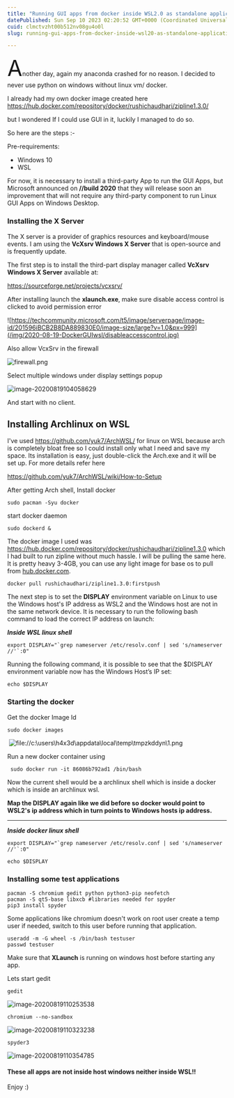 ```yaml
---
title: "Running GUI apps from docker inside WSL2.0 as standalone application"
datePublished: Sun Sep 10 2023 02:20:52 GMT+0000 (Coordinated Universal Time)
cuid: clmctvzht00b512nv08gu4o0l
slug: running-gui-apps-from-docker-inside-wsl20-as-standalone-application

---
```



<span style="font-size:50px;">A</span>nother day, again my anaconda crashed for no reason. I decided to never use python on windows without linux vm/ docker.

I already had my own docker image created here https://hub.docker.com/repository/docker/rushichaudhari/zipline1.3.0/

but I wondered If I could use GUI in it, luckily I managed to do so.

So here are the steps :-

Pre-requirements:

-   Windows 10
-   WSL

For now, it is necessary to install a third-party App to run the GUI Apps, but Microsoft announced on **//build 2020** that they will release soon an improvement that will not require any third-party component to run Linux GUI Apps on Windows Desktop.

### Installing the X Server

The X server is a provider of graphics resources and keyboard/mouse events. I am using the **VcXsrv Windows X Server** that is open-source and is frequently update.

The first step is to install the third-part display manager called **VcXsrv Windows X Server** available at:

https://sourceforge.net/projects/vcxsrv/

After installing launch the **xlaunch.exe**, make sure disable access control is clicked to avoid permission error

![https://techcommunity.microsoft.com/t5/image/serverpage/image-id/201596iBCB2B8DA889830E0/image-size/large?v=1.0&px=999](/img/2020-08-19-DockerGUIwsl/disableaccesscontrol.jpg)

Also allow VcxSrv in the firewall

![firewall.png](/img/2020-08-19-DockerGUIwsl/firewall.jpg)

Select multiple windows under display settings popup

![image-20200819104058629](/img/2020-08-19-DockerGUIwsl/image-20200819104058629.png)

And start with no client.

## Installing Archlinux on WSL

I've used https://github.com/yuk7/ArchWSL/ for linux on WSL because arch is completely bloat free so I could install only what I need and save my space. Its installation is easy, just double-click the Arch.exe and it will be set up. For more details refer here

https://github.com/yuk7/ArchWSL/wiki/How-to-Setup

After getting Arch shell, Install docker

`sudo pacman -Syu docker`

start docker daemon

`sudo dockerd &`

The docker image I used was https://hub.docker.com/repository/docker/rushichaudhari/zipline1.3.0 which I had built to run zipline without much hassle. I will be pulling the same here. It is pretty heavy 3-4GB, you can use any light image for base os to pull from [hub.docker.com]().

`docker pull rushichaudhari/zipline1.3.0:firstpush`

The next step is to set the **DISPLAY** environment variable on Linux to use the Windows host's IP address as WSL2 and the Windows host are not in the same network device. It is necessary to run the following bash command to load the correct IP address on launch:

**_Inside WSL linux shell_**

`` export DISPLAY="`grep nameserver /etc/resolv.conf | sed 's/nameserver //'`:0" ``

Running the following command, it is possible to see that the $DISPLAY environment variable now has the Windows Host’s IP set:

`echo $DISPLAY`

### Starting the docker

Get the docker Image Id

`sudo docker images`

​ ![file://c:\users\h4x3d\appdata\local\temp\tmpzkddyn\1.png](/img/2020-08-19-DockerGUIwsl/1.png)

Run a new docker container using

` sudo docker run -it 86086b792ad1 /bin/bash`

Now the current shell would be a archlinux shell which is inside a docker which is inside an archlinux wsl.

**Map the DISPLAY again like we did before so docker would point to WSL2's ip address which in turn points to Windows hosts ip address.**

---

**_Inside docker linux shell_**

`` export DISPLAY="`grep nameserver /etc/resolv.conf | sed 's/nameserver //'`:0" ``

`echo $DISPLAY`

### Installing some test applications

```
pacman -S chromium gedit python python3-pip neofetch
pacman -S qt5-base libxcb #libraries needed for spyder
pip3 install spyder
```

Some applications like chromium doesn't work on root user create a temp user if needed, switch to this user before running that application.

```
useradd -m -G wheel -s /bin/bash testuser
passwd testuser
```

Make sure that **XLaunch** is running on windows host before starting any app.

Lets start gedit

```
gedit
```

![image-20200819110253538](/img/2020-08-19-DockerGUIwsl/image-20200819110253538.png)

```
chromium --no-sandbox
```

![image-20200819110323238](/img/2020-08-19-DockerGUIwsl/image-20200819110323238.png)

`spyder3 `

![image-20200819110354785](/img/2020-08-19-DockerGUIwsl/image-20200819110354785.png)

#### These all apps are not inside host windows neither inside WSL!!

Enjoy :)
